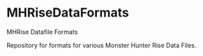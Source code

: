 # MHRiseDataFormats
MHRise Datafile Formats

Repository for formats for various Monster Hunter Rise Data Files.
